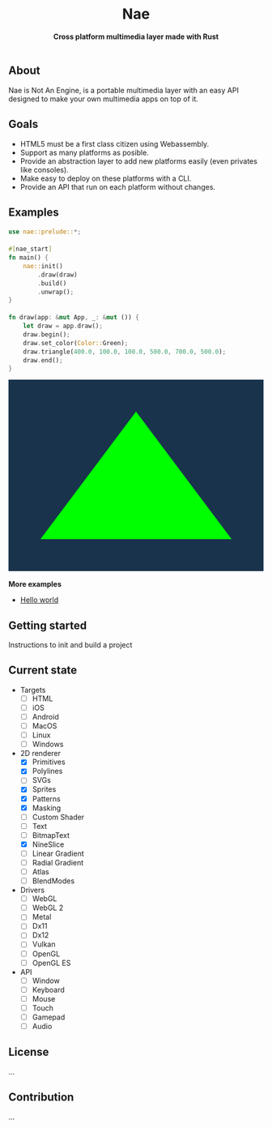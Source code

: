 <h1 align="center">Nae</h1>
<div align="center">
 <strong>
   Cross platform multimedia layer made with Rust
 </strong>
</div>

<br />

## About
Nae is Not An Engine, is a portable multimedia layer with an easy API designed to make your own multimedia apps on top of it.

## Goals
- HTML5 must be a first class citizen using Webassembly.
- Support as many platforms as posible.
- Provide an abstraction layer to add new platforms easily (even privates like consoles). 
- Make easy to deploy on these platforms with a CLI.
- Provide an API that run on each platform without changes.

## Examples
```rust 
use nae::prelude::*;

#[nae_start]
fn main() {
    nae::init()
        .draw(draw)
        .build()
        .unwrap();
}

fn draw(app: &mut App, _: &mut ()) {
    let draw = app.draw();
    draw.begin();
    draw.set_color(Color::Green);
    draw.triangle(400.0, 100.0, 100.0, 500.0, 700.0, 500.0);
    draw.end();
}
```
![Triangle](./assets/triangle.png)

**More examples**
- [Hello world](https://github.com/Nazariglez/nae/blob/master/examples/hello.rs)

## Getting started
Instructions to init and build a project

## Current state
- Targets
    - [ ] HTML
    - [ ] iOS
    - [ ] Android
    - [ ] MacOS
    - [ ] Linux 
    - [ ] Windows
- 2D renderer
    - [x] Primitives
    - [x] Polylines
    - [ ] SVGs
    - [x] Sprites
    - [x] Patterns
    - [x] Masking
    - [ ] Custom Shader
    - [ ] Text
    - [ ] BitmapText
    - [x] NineSlice
    - [ ] Linear Gradient
    - [ ] Radial Gradient
    - [ ] Atlas
    - [ ] BlendModes
- Drivers
    - [ ] WebGL
    - [ ] WebGL 2
    - [ ] Metal
    - [ ] Dx11
    - [ ] Dx12
    - [ ] Vulkan
    - [ ] OpenGL
    - [ ] OpenGL ES
- API 
    - [ ] Window
    - [ ] Keyboard
    - [ ] Mouse
    - [ ] Touch
    - [ ] Gamepad
    - [ ] Audio

## License
...

## Contribution
...
